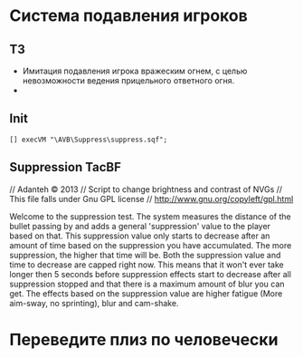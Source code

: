 # Система подавления игроков #
## ТЗ ##
  * Имитация подавления игрока вражеским огнем, с целью невозможности ведения прицельного ответного огня.
  * 
## Init ##
```
[] execVM "\AVB\Suppress\suppress.sqf"; 
```



## Suppression TacBF ##
// Adanteh © 2013
// Script to change brightness and contrast of NVGs
// This file falls under Gnu GPL license
// http://www.gnu.org/copyleft/gpl.html


Welcome to the suppression test.
The system measures the distance of the bullet passing by and adds a general 'suppression' value to the player based on that.
This suppression value only starts to decrease after an amount of time based on the suppression you have accumulated. The more suppression, the higher that time will be.
Both the suppression value and time to decrease are capped right now.
This means that it won't ever take longer then 5 seconds before suppression effects start to decrease after all suppression stopped and that there is a maximum amount of blur you can get.
The effects based on the suppression value are higher fatigue (More aim-sway, no sprinting), blur and cam-shake.


# Переведите плиз по человечески #